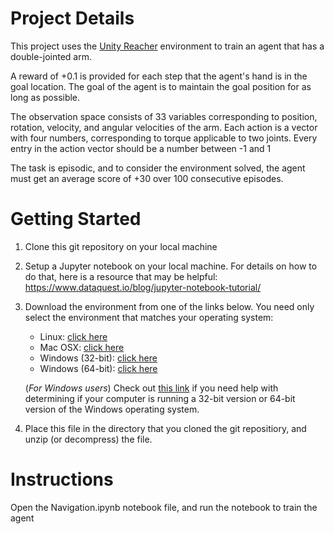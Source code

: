 # Project Details

This project uses the [Unity Reacher](https://github.com/Unity-Technologies/ml-agents/blob/master/docs/Learning-Environment-Examples.md#reacher) environment to train an agent that has a double-jointed arm. 

A reward of +0.1 is provided for each step that the agent's hand is in the goal location.   The goal of the agent is to maintain the goal position for as long as possible.  

The observation space consists of 33 variables corresponding to position, rotation, velocity, and angular velocities of the arm. Each action is a vector with four numbers, corresponding to torque applicable to two joints. Every entry in the action vector should be a number between -1 and 1

The task is episodic, and to consider the environment solved, the agent must get an average score of +30 over 100 consecutive episodes.

# Getting Started

1. Clone this git repository on your local machine

2. Setup a Jupyter notebook on your local machine.   For details on how to do that, here is a resource that may be helpful:
https://www.dataquest.io/blog/jupyter-notebook-tutorial/

2. Download the environment from one of the links below.  You need only select the environment that matches your operating system:
    - Linux: [click here](https://s3-us-west-1.amazonaws.com/udacity-drlnd/P2/Reacher/one_agent/Reacher_Linux.zip)
    - Mac OSX: [click here](https://s3-us-west-1.amazonaws.com/udacity-drlnd/P2/Reacher/one_agent/Reacher.app.zip)
    - Windows (32-bit): [click here](https://s3-us-west-1.amazonaws.com/udacity-drlnd/P2/Reacher/one_agent/Reacher_Windows_x86.zip)
    - Windows (64-bit): [click here](https://s3-us-west-1.amazonaws.com/udacity-drlnd/P2/Reacher/one_agent/Reacher_Windows_x86_64.zip)
    
    (_For Windows users_) Check out [this link](https://support.microsoft.com/en-us/help/827218/how-to-determine-whether-a-computer-is-running-a-32-bit-version-or-64) if you need help with determining if your computer is running a 32-bit version or 64-bit version of the Windows operating system.


3. Place this file in the directory that you cloned the git repositiory, and unzip (or decompress) the file. 


# Instructions

Open the Navigation.ipynb notebook file, and run the notebook to train the agent
